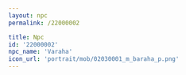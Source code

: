 ```yaml
---
layout: npc
permalink: /22000002

title: Npc
id: '22000002'
npc_name: 'Varaha'
icon_url: 'portrait/mob/02030001_m_baraha_p.png'
---
```

